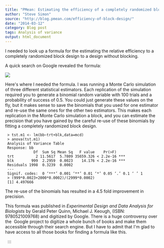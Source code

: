 ```yaml
---
title: "PMean: Estimating the efficiency of a completely randomized block design"
author: "Steve Simon"
source: "http://blog.pmean.com/efficiency-of-block-design/"
date: "2014-03-12"
category: Blog post
tags: Analysis of variance
output: html_document
---
```


I needed to look up a formula for the estimating the relative efficiency
to a completely randomized block design to a design without blocking.


<!---More--->

A quick search on Google revealed the formula:

![](../../../images/efficiency-of-block-design01.png)



Here's where I needed the formula. I was running a Monte Carlo
simulation of three different statistical estimators. Each replication
of the simulation required you to generate a binomial random variable
with 100 trials and a probability of success of 0.5. You could just
generate these values on the fly, but it makes sense to save the
binomials that you used for one estimator and re-use the same ones for
the other two estimators. This makes each replication in the Monte Carlo
simulation a block, and you can estimate the precision that you have
gained by the careful re-use of these binomials by fitting a completely
randomized block design.

     > tst.m1 <- lm(bb~trt+blk,data=mcd)
     > anova(tst.m1)
     Analysis of Variance Table
     Response: bb
                 Df  Sum Sq Mean Sq   F value    Pr(>F)
     trt          2 11.5617  5.7809 35659.326 < 2.2e-16 ***
     blk        999  2.2959  0.0023    14.176 < 2.2e-16 ***
     Residuals 1998  0.3239  0.0002
     ---
     Signif. codes:  0 ‘***’ 0.001 ‘**’ 0.01 ‘*’ 0.05 ‘.’ 0.1 ‘ ’ 1
     > (999*0.0023+2000*0.0002)/(2999*0.0002)
     [1] 4.497666

The re-use of the binomials has resulted in a 4.5 fold improvement in
precision.

This formula was published in *Experimental Design and Data Analysis for
Biologists* by Gerald Peter Quinn, Michael J. Keough, (ISBN:
9780521009768) and digitized by Google. There is a huge controversy over
the  Google project to digitize a whole bunch of books and make them
accessible through their search engine. But I have to admit that I'm
glad to have access to all those books for finding a formula like this.

 
:::

